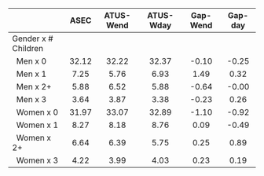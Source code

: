 
|                      |         ASEC |    ATUS-Wend |    ATUS-Wday |     Gap-Wend |      Gap-day |
| -------------------- | :----------: | :----------: | :----------: | :----------: | :----------: |
| Gender x # Children  |              |              |              |              |              |
| &nbsp;&nbsp;Men x 0  |        32.12 |        32.22 |        32.37 |        -0.10 |        -0.25 |
| &nbsp;&nbsp;Men x 1  |         7.25 |         5.76 |         6.93 |         1.49 |         0.32 |
| &nbsp;&nbsp;Men x 2+ |         5.88 |         6.52 |         5.88 |        -0.64 |        -0.00 |
| &nbsp;&nbsp;Men x 3  |         3.64 |         3.87 |         3.38 |        -0.23 |         0.26 |
| &nbsp;&nbsp;Women x 0 |        31.97 |        33.07 |        32.89 |        -1.10 |        -0.92 |
| &nbsp;&nbsp;Women x 1 |         8.27 |         8.18 |         8.76 |         0.09 |        -0.49 |
| &nbsp;&nbsp;Women x 2+ |         6.64 |         6.39 |         5.75 |         0.25 |         0.89 |
| &nbsp;&nbsp;Women x 3 |         4.22 |         3.99 |         4.03 |         0.23 |         0.19 |

